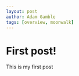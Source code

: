 ```yaml
---
layout: post
author: Adam Gamble
tags: [overview, moonwalk]
---
```


# First post!
This is my first post
